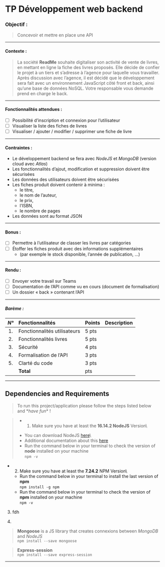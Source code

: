 

# TP Développement web backend



### Objectif : 
> Concevoir et mettre en place une API
***


#### Contexte : 
> La société **ReadMe** souhaite digitaliser son activité de vente de livres, en mettant en ligne la fiche des livres proposés. Elle décide de confier le projet à un tiers et s’adresse à l’agence pour laquelle vous travailler.
Après discussion avec l’agence, il est décidé que le développement sera fait avec un environnement JavaScript côté front et back, ainsi qu’une base de données NoSQL. Votre responsable vous demande prend en charge le back.
___


#### Fonctionnalités attendues :

- [ ] Possibilité d’inscription et connexion pour l’utilisateur
- [ ] Visualiser la liste des fiches de livres
- [ ] Visualiser / ajouter / modifier / supprimer une fiche de livre 
___


#### Contraintes :

- Le développement backend se fera avec *NodeJS* et *MongoDB* (version cloud avec *Atlas*)
- Les fonctionnalités d’ajout, modification et suppression doivent être sécurisées
- Les données des utilisateurs doivent être sécurisées
- Les fiches produit doivent contenir à minima :
  - le titre, 
  - le nom de l’auteur, 
  - le prix, 
  - l’ISBN, 
  - le nombre de pages
- Les données sont au format JSON
---


#### Bonus :

- [ ] Permettre à l’utilisateur de classer les livres par catégories
- [ ] Étoffer les fiches produit avec des informations supplémentaires 
  - (par exemple le stock disponible, l’année de publication, …)
---


#### Rendu :

- [ ] Envoyer votre travail sur Teams
- [ ] Documentation de l’API comme vu en cours (document de formalisation)
- [ ] Un dossier « back » contenant l’API
---


##### Barème : 

| ***N°***  | **Fonctionnalités**           | **Points** | **Description** |
| :-:       | :---------------------------- | :--------- | :-------------- |
| 1.        | Fonctionnalités utilisateurs  |    5 pts   |  |
| 2.        | Fonctionnalités livres        |    5 pts   |  |
| 3.        | Sécurité                      |    4 pts   |  |
| 4.        | Formalisation de l’API        |    3 pts   |  |
| 5.        | Clarté du code                |    3 pts   |  |
|           | **Total**                     |      pts   |  |

___



## Dependencies and Requirements 

> To run this project/application please follow the steps listed below and \**have fun*\* !

  >* 1. Make sure you have at least the **16.14.2 NodeJS** Version\
  >  - You can download NodeJS [here](https://nodejs.org/en/download/)\
  >  - Additional documentation about this [here](https://docs.npmjs.com/downloading-and-installing-node-js-and-npm)
  >  - Run the command below in your terminal to check the version of **node** installed on your machine\
  > `npm -v`
   

  * 2. Make sure you have at least the **7.24.2** NPM Version\
      - Run the command below in your terminal to install the last version of **npm**\
      `npm install -g npm`
      - Run the command below in your terminal to check the version of **npm** installed on your machine\
      `npm -v`


  3. fdh

  4. 
   

> **Mongoose** is a JS library that creates connexions between *MongoDB* and *NodeJS*\
> `npm install --save mongoose`


> **Express-session**\
> `npm install --save express-session`

---
